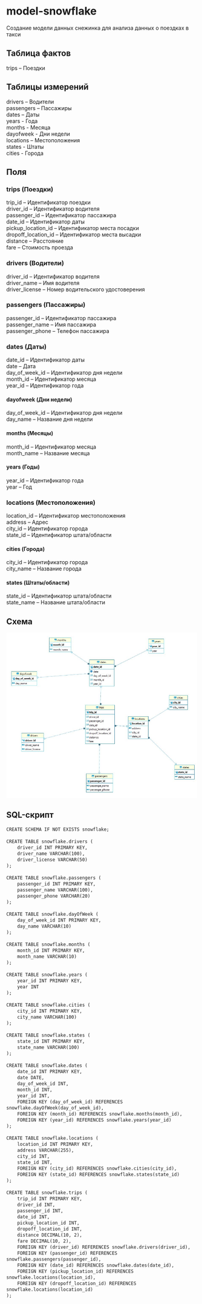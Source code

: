 # model-snowflake
Создание модели данных снежинка для анализа данных о поездках в такси

## Таблица фактов
trips – Поездки <br>

## Таблицы измерений
drivers – Водители <br>
passengers – Пассажиры <br>
dates – Даты <br>
years - Года <br>
months - Месяца <br>
dayofweek - Дни недели <br>
locations – Местоположения <br>
states - Штаты <br>
cities - Города <br>

## Поля

### trips (Поездки)
trip_id – Идентификатор поездки <br>
driver_id – Идентификатор водителя <br>
passenger_id – Идентификатор пассажира <br>
date_id – Идентификатор даты <br>
pickup_location_id – Идентификатор места посадки <br>
dropoff_location_id – Идентификатор места высадки <br>
distance – Расстояние <br>
fare – Стоимость проезда <br>

### drivers (Водители)
driver_id – Идентификатор водителя <br>
driver_name – Имя водителя <br>
driver_license – Номер водительского удостоверения <br>

### passengers (Пассажиры)
passenger_id – Идентификатор пассажира <br>
passenger_name – Имя пассажира <br>
passenger_phone – Телефон пассажира <br>

### dates (Даты)
date_id – Идентификатор даты <br>
date – Дата <br> 
day_of_week_id – Идентификатор дня недели <br>
month_id – Идентификатор месяца <br>
year_id – Идентификатор года <br>

#### dayofweek (Дни недели)
day_of_week_id – Идентификатор дня недели <br>
day_name – Название дня недели <br>

#### months (Месяцы)
month_id – Идентификатор месяца <br>
month_name – Название месяца <br>

#### years (Годы)
year_id – Идентификатор года <br>
year – Год <br>

### locations (Местоположения)
location_id – Идентификатор местоположения <br>
address – Адрес <br>
city_id – Идентификатор города <br>
state_id – Идентификатор штата/области <br>

#### cities (Города)
city_id – Идентификатор города <br>
city_name – Название города <br>

#### states (Штаты/области)
state_id – Идентификатор штата/области <br>
state_name – Название штата/области <br>

## Схема
![model-snowflake](schema/snowflake.JPG)

## SQL-скрипт
```
CREATE SCHEMA IF NOT EXISTS snowflake;

CREATE TABLE snowflake.drivers (
    driver_id INT PRIMARY KEY,
    driver_name VARCHAR(100),
    driver_license VARCHAR(50)
);

CREATE TABLE snowflake.passengers (
    passenger_id INT PRIMARY KEY,
    passenger_name VARCHAR(100),
    passenger_phone VARCHAR(20)
);

CREATE TABLE snowflake.dayOfWeek (
    day_of_week_id INT PRIMARY KEY,
    day_name VARCHAR(10)
);

CREATE TABLE snowflake.months (
    month_id INT PRIMARY KEY,
    month_name VARCHAR(10)
);

CREATE TABLE snowflake.years (
    year_id INT PRIMARY KEY,
    year INT
);

CREATE TABLE snowflake.cities (
    city_id INT PRIMARY KEY,
    city_name VARCHAR(100)
);

CREATE TABLE snowflake.states (
    state_id INT PRIMARY KEY,
    state_name VARCHAR(100)
);

CREATE TABLE snowflake.dates (
    date_id INT PRIMARY KEY,
    date DATE,
    day_of_week_id INT,
    month_id INT,
    year_id INT,
    FOREIGN KEY (day_of_week_id) REFERENCES snowflake.dayOfWeek(day_of_week_id),
    FOREIGN KEY (month_id) REFERENCES snowflake.months(month_id),
    FOREIGN KEY (year_id) REFERENCES snowflake.years(year_id)
);

CREATE TABLE snowflake.locations (
    location_id INT PRIMARY KEY,
    address VARCHAR(255),
    city_id INT,
    state_id INT,
    FOREIGN KEY (city_id) REFERENCES snowflake.cities(city_id),
    FOREIGN KEY (state_id) REFERENCES snowflake.states(state_id)
);

CREATE TABLE snowflake.trips (
    trip_id INT PRIMARY KEY,
    driver_id INT,
    passenger_id INT,
    date_id INT,
    pickup_location_id INT,
    dropoff_location_id INT,
    distance DECIMAL(10, 2),
    fare DECIMAL(10, 2),
    FOREIGN KEY (driver_id) REFERENCES snowflake.drivers(driver_id),
    FOREIGN KEY (passenger_id) REFERENCES snowflake.passengers(passenger_id),
    FOREIGN KEY (date_id) REFERENCES snowflake.dates(date_id),
    FOREIGN KEY (pickup_location_id) REFERENCES snowflake.locations(location_id),
    FOREIGN KEY (dropoff_location_id) REFERENCES snowflake.locations(location_id)
);
```
